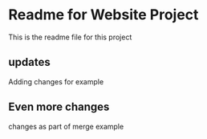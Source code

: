 # Readme for Website Project

This is the readme file for this project


## updates

Adding changes for example


## Even more changes

changes as part of merge example 

